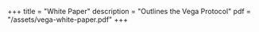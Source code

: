 +++
title = "White Paper"
description = "Outlines the Vega Protocol"
pdf = "/assets/vega-white-paper.pdf"
+++